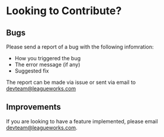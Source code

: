 # Looking to Contribute?

## Bugs

Please send a report of a bug with the following infomration:
- How you triggered the bug
- The error message (if any)
- Suggested fix

The report can be made via issue or sent via email to devteam@leagueworks.com

## Improvements

If you are looking to have a feature implemented, please email devteam@leagueworks.com.

